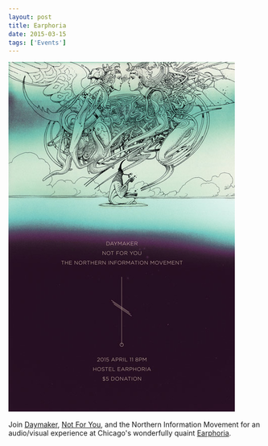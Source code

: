 ```yaml
---
layout: post
title: Earphoria
date: 2015-03-15
tags: ['Events']
---
```

[![Earphoria](/assets/images/2015-04-11.jpg)](https://www.facebook.com/events/395973437253973/)

Join [Daymaker](https://www.facebook.com/daymakerchi), [Not For You](https://notforyouchicago.bandcamp.com/), and the Northern Information Movement for an audio/visual experience at Chicago's wonderfully quaint [Earphoria](https://www.facebook.com/hostelearphoria).